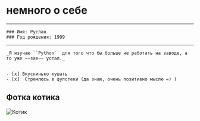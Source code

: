 # немного о себе
_ _ _
```
### Имя: Руслан
### Год рождения: 1999
```
___
```
_Я изучаю ``Python`` для того что бы больше не работать на заводе, а то уже ~~зае~~ устал._


- [x] Вкуснинько кушать
- [x]  Стремлюсь в фулстеки (да знаю, очень позитивно мыслю =) ) 
```
## Фотка котика

![Котик][1]

[1]: [https://github.com/asasxa/Ruslan/blob/main/1694416670162565263.jpg]
